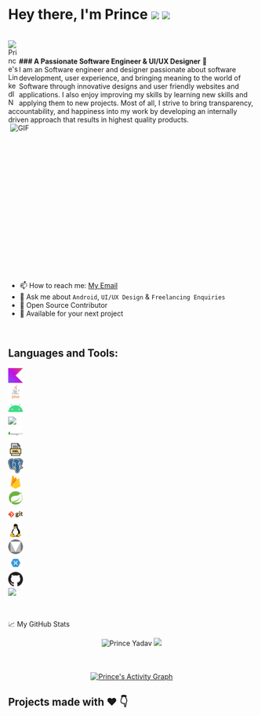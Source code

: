 # Hey there, I'm Prince <img src="https://media.giphy.com/media/hvRJCLFzcasrR4ia7z/giphy.gif" width="25px">   ![](https://visitor-badge.glitch.me/badge?page_id=yyprince334.yyprince334)
<br />

<a href="https://www.linkedin.com/in/princeyadav7986/">
  <img align="left" alt="Prince's LinkedIN" width="22px" src="https://raw.githubusercontent.com/peterthehan/peterthehan/master/assets/linkedin.svg" />
</a>
<br/>
<br />
<strong>### A Passionate Software Engineer & UI/UX Designer</strong> 🚀 <br/>
I am an Software engineer and designer passionate about software development, user experience, and bringing meaning to the world of Software through innovative designs and user friendly websites and applications. I also enjoy improving my skills by learning new skills and applying them to new projects. Most of all, I strive to bring transparency, accountability, and happiness into my work by developing an internally driven approach that results in highest quality products.


  <img align="right" alt="GIF" src="https://github.com/abhisheknaiidu/abhisheknaiidu/blob/master/code.gif?raw=true" width="500" height="320" />
  
* 📫 How to reach me: [My Email](mailto:yyprince334@gmail.com)
* 💬 Ask me about ``Android``, ``UI/UX Design`` & ``Freelancing Enquiries`` 
* 📝 Open Source Contributor
* 💌 Available for your next project


<br />

## **Languages and Tools:**  


<code><img height="30" src="https://raw.githubusercontent.com/github/explore/80688e429a7d4ef2fca1e82350fe8e3517d3494d/topics/kotlin/kotlin.png">
  <img height="30" src="https://raw.githubusercontent.com/github/explore/80688e429a7d4ef2fca1e82350fe8e3517d3494d/topics/java/java.png">
  <img height="30" src="https://raw.githubusercontent.com/github/explore/80688e429a7d4ef2fca1e82350fe8e3517d3494d/topics/android/android.png">
  <img height="30" src="https://img.icons8.com/color/48/000000/android-studio--v2.png">
  <img height="30" src="https://raw.githubusercontent.com/github/explore/80688e429a7d4ef2fca1e82350fe8e3517d3494d/topics/mongodb/mongodb.png">
  <img height="30" src="https://raw.githubusercontent.com/github/explore/05a6f4c574a32b6b2f04c2e589f6c82d9df46a5d/topics/xml/xml.png">
  <img height="30" src="https://raw.githubusercontent.com/github/explore/80688e429a7d4ef2fca1e82350fe8e3517d3494d/topics/postgresql/postgresql.png">
  <img height="30" src="https://raw.githubusercontent.com/github/explore/80688e429a7d4ef2fca1e82350fe8e3517d3494d/topics/firebase/firebase.png">
  <img height="30" src="https://raw.githubusercontent.com/github/explore/80688e429a7d4ef2fca1e82350fe8e3517d3494d/topics/spring-boot/spring-boot.png">
  <img height="30" src="https://raw.githubusercontent.com/github/explore/80688e429a7d4ef2fca1e82350fe8e3517d3494d/topics/git/git.png">
  <img height="30" src="https://raw.githubusercontent.com/github/explore/80688e429a7d4ef2fca1e82350fe8e3517d3494d/topics/linux/linux.png">
  <img height="30" src="https://raw.githubusercontent.com/github/explore/80688e429a7d4ef2fca1e82350fe8e3517d3494d/topics/material-design/material-design.png">
  <img height="30" src="https://raw.githubusercontent.com/github/explore/80688e429a7d4ef2fca1e82350fe8e3517d3494d/topics/xamarin/xamarin.png">
  <img height="30" src="https://raw.githubusercontent.com/github/explore/89bdd9644f44d1b12180fd512b95574fe4c54617/topics/github-api/github-api.png">
  <img height="30" src="https://cdn.iconscout.com/icon/free/png-64/visual-studio-code-3251603-2724650.png"></code>

<br />

📈 My GitHub Stats

<p align="center"> <img src="https://github-readme-stats.vercel.app/api?username=yyprince334&show_icons=true" alt="Prince Yadav" />
  <img src="https://github-readme-stats.vercel.app/api/top-langs/?username=yyprince334&layout=compact" />

  
  
  
<br>
<br>
<br>
<br>
<a href="https://github.com/yyprince334/github-readme-activity-graph"><img alt="Prince's Activity Graph" src="https://activity-graph.herokuapp.com/graph?username=yyprince334&bg_color=0D1117&color=5BCDEC&line=5BCDEC&point=FFFFFF&hide_border=false" /></a>
  
  ## Projects made with ❤️ 👇



